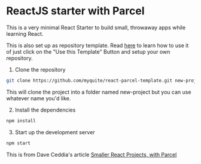 # ReactJS starter with Parcel

This is a very minimal React Starter to build small, throwaway apps while learning React.

This is also set up as repository template. Read [here](https://github.blog/2019-06-06-generate-new-repositories-with-repository-templates/) to learn how to use it of just click on the "Use this Template" Button and setup your own repository.  

1. Clone the repository

```bash 
git clone https://github.com/myquite/react-parcel-template.git new-project
```
This will clone the project into a folder named new-project but you can use whatever name you'd like. 

2. Install the dependencies 

```bash
npm install
```

3. Start up the development server

```bash
npm start
```

This is from Dave Ceddia's article [Smaller React Projects, with Parcel](https://daveceddia.com/parcel-react-project/)
